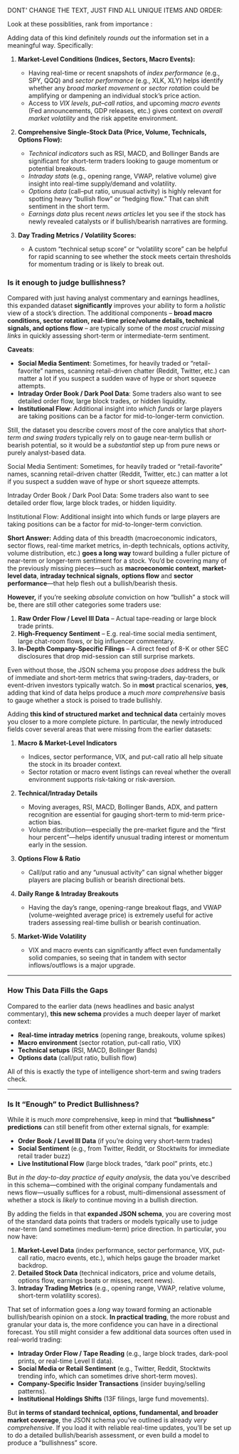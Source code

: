 DONT' CHANGE THE TEXT, JUST FIND ALL UNIQUE ITEMS AND ORDER:

Look at these possiblities, rank from importance :

Adding data of this kind definitely *rounds out* the information set in a meaningful way. Specifically:

1. **Market-Level Conditions (Indices, Sectors, Macro Events):**

   * Having real-time or recent snapshots of *index performance* (e.g., SPY, QQQ) and *sector performance* (e.g., XLK, XLY) helps identify whether any *broad market movement* or *sector rotation* could be amplifying or dampening an individual stock’s price action.
   * Access to *VIX levels*, *put–call ratios*, and upcoming *macro events* (Fed announcements, GDP releases, etc.) gives context on *overall market volatility* and the risk appetite environment.

2. **Comprehensive Single-Stock Data (Price, Volume, Technicals, Options Flow):**

   * *Technical indicators* such as RSI, MACD, and Bollinger Bands are significant for short-term traders looking to gauge momentum or potential breakouts.
   * *Intraday stats* (e.g., opening range, VWAP, relative volume) give insight into real-time supply/demand and volatility.
   * *Options data* (call–put ratio, unusual activity) is highly relevant for spotting heavy “bullish flow” or “hedging flow.” That can shift sentiment in the short term.
   * *Earnings data* plus recent *news articles* let you see if the stock has newly revealed catalysts or if bullish/bearish narratives are forming.

3. **Day Trading Metrics / Volatility Scores:**

   * A custom “technical setup score” or “volatility score” can be helpful for rapid scanning to see whether the stock meets certain thresholds for momentum trading or is likely to break out.

### Is it enough to judge bullishness?

Compared with just having analyst commentary and earnings headlines, this expanded dataset **significantly** improves your ability to form a *holistic* view of a stock’s direction. The additional components – **broad macro conditions, sector rotation, real-time price/volume details, technical signals, and options flow** – are typically some of the *most crucial missing links* in quickly assessing short-term or intermediate-term sentiment.

**Caveats**:

* **Social Media Sentiment**: Sometimes, for heavily traded or “retail-favorite” names, scanning retail-driven chatter (Reddit, Twitter, etc.) can matter a lot if you suspect a sudden wave of hype or short squeeze attempts.
* **Intraday Order Book / Dark Pool Data**: Some traders also want to see detailed order flow, large block trades, or hidden liquidity.
* **Institutional Flow**: Additional insight into *which funds* or large players are taking positions can be a factor for mid-to-longer-term conviction.

Still, the dataset you describe covers *most* of the core analytics that *short-term and swing traders* typically rely on to gauge near-term bullish or bearish potential, so it would be a *substantial* step up from pure news or purely analyst-based data.

Social Media Sentiment: Sometimes, for heavily traded or “retail-favorite” names, scanning retail-driven chatter (Reddit, Twitter, etc.) can matter a lot if you suspect a sudden wave of hype or short squeeze attempts.

Intraday Order Book / Dark Pool Data: Some traders also want to see detailed order flow, large block trades, or hidden liquidity.

Institutional Flow: Additional insight into which funds or large players are taking positions can be a factor for mid-to-longer-term conviction.

**Short Answer:** Adding data of this breadth (macroeconomic indicators, sector flows, real-time market metrics, in-depth technicals, options activity, volume distribution, etc.) **goes a long way** toward building a fuller picture of near-term or longer-term sentiment for a stock. You’d be covering many of the previously missing pieces—such as **macroeconomic context**, **market-level data**, **intraday technical signals**, **options flow** and **sector performance**—that help flesh out a bullish/bearish thesis.

**However,** if you’re seeking *absolute* conviction on how “bullish” a stock will be, there are still other categories some traders use:

1. **Raw Order Flow / Level III Data** – Actual tape-reading or large block trade prints.
2. **High-Frequency Sentiment** – E.g. real-time social media sentiment, large chat-room flows, or big influencer commentary.
3. **In-Depth Company-Specific Filings** – A direct feed of 8-K or other SEC disclosures that drop mid-session can still surprise markets.

Even without those, the JSON schema you propose *does* address the bulk of immediate and short-term metrics that swing-traders, day-traders, or event-driven investors typically watch. So in **most** practical scenarios, **yes**, adding that kind of data helps produce a *much more comprehensive* basis to gauge whether a stock is poised to trade bullishly.

Adding **this kind of structured market and technical data** certainly moves you closer to a more complete picture. In particular, the newly introduced fields cover several areas that were missing from the earlier datasets:

1. **Macro & Market-Level Indicators**

   * Indices, sector performance, VIX, and put-call ratio all help situate the stock in its broader context.
   * Sector rotation or macro event listings can reveal whether the overall environment supports risk-taking or risk-aversion.

2. **Technical/Intraday Details**

   * Moving averages, RSI, MACD, Bollinger Bands, ADX, and pattern recognition are essential for gauging short-term to mid-term price-action bias.
   * Volume distribution—especially the pre-market figure and the “first hour percent”—helps identify unusual trading interest or momentum early in the session.

3. **Options Flow & Ratio**

   * Call/put ratio and any “unusual activity” can signal whether bigger players are placing bullish or bearish directional bets.

4. **Daily Range & Intraday Breakouts**

   * Having the day’s range, opening-range breakout flags, and VWAP (volume-weighted average price) is extremely useful for active traders assessing real-time bullish or bearish continuation.

5. **Market-Wide Volatility**

   * VIX and macro events can significantly affect even fundamentally solid companies, so seeing that in tandem with sector inflows/outflows is a major upgrade.

---

### How This Data Fills the Gaps

Compared to the earlier data (news headlines and basic analyst commentary), **this new schema** provides a much deeper layer of market context:

* **Real-time intraday metrics** (opening range, breakouts, volume spikes)
* **Macro environment** (sector rotation, put-call ratio, VIX)
* **Technical setups** (RSI, MACD, Bollinger Bands)
* **Options data** (call/put ratio, bullish flow)

All of this is exactly the type of intelligence short-term and swing traders check.

---

### Is It “Enough” to Predict Bullishness?

While it is much *more* comprehensive, keep in mind that **“bullishness” predictions** can still benefit from other external signals, for example:

* **Order Book / Level III Data** (if you’re doing very short-term trades)
* **Social Sentiment** (e.g., from Twitter, Reddit, or Stocktwits for immediate retail trader buzz)
* **Live Institutional Flow** (large block trades, “dark pool” prints, etc.)

But *in the day-to-day practice of equity analysis,* the data you’ve described in this schema—combined with the original company fundamentals and news flow—usually suffices for a robust, multi-dimensional assessment of whether a stock is *likely* to continue moving in a bullish direction.

By adding the fields in that **expanded JSON schema**, you are covering most of the standard data points that traders or models typically use to judge near-term (and sometimes medium-term) price direction. In particular, you now have:

1. **Market-Level Data** (index performance, sector performance, VIX, put-call ratio, macro events, etc.), which helps gauge the broader market backdrop.
2. **Detailed Stock Data** (technical indicators, price and volume details, options flow, earnings beats or misses, recent news).
3. **Intraday Trading Metrics** (e.g., opening range, VWAP, relative volume, short-term volatility scores).

That set of information goes a *long* way toward forming an actionable bullish/bearish opinion on a stock. **In practical trading**, the more robust and granular your data is, the more confidence you can have in a directional forecast. You still might consider a few additional data sources often used in real-world trading:

* **Intraday Order Flow / Tape Reading**
  (e.g., large block trades, dark-pool prints, or real-time Level II data).
* **Social Media or Retail Sentiment**
  (e.g., Twitter, Reddit, Stocktwits trending info, which can sometimes drive short-term moves).
* **Company-Specific Insider Transactions**
  (insider buying/selling patterns).
* **Institutional Holdings Shifts**
  (13F filings, large fund movements).

But **in terms of standard technical, options, fundamental, and broader market coverage**, the JSON schema you’ve outlined is already *very comprehensive*. If you load it with reliable real-time updates, you’ll be set up to do a detailed bullish/bearish assessment, or even build a model to produce a “bullishness” score.
